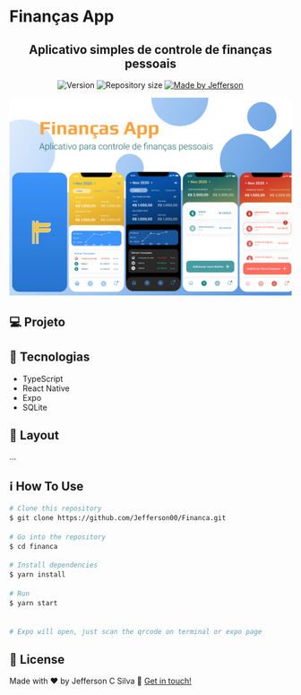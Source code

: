 # Finanças App

<h2 align="center"> 
  Aplicativo simples de controle de finanças pessoais
</h2>

<p align="center">
  <img alt="Version" src="https://img.shields.io/badge/version-1.0-brightgreen">
  <img alt="Repository size" src="https://img.shields.io/github/repo-size/Jefferson00/Financa">
  <a href="https://www.linkedin.com/in/jefferson-c-silva-aa1b7b1a9/">
    <img alt="Made by Jefferson" src="https://img.shields.io/badge/made%20by-Jefferson-blue">
  </a>
</p>

<p align="center">
  <img src="assets/readme-1.png">
</p>

## 💻 Projeto

## 🚀 Tecnologias

- TypeScript
- React Native
- Expo
- SQLite

## 🔖 Layout

...

## ℹ️ How To Use

```bash
# Clone this repository
$ git clone https://github.com/Jefferson00/Financa.git

# Go into the repository
$ cd financa

# Install dependencies
$ yarn install

# Run
$ yarn start


# Expo will open, just scan the qrcode on terminal or expo page
```

## 📝 License

Made with ♥ by Jefferson C Silva :wave: [Get in touch!](https://www.linkedin.com/in/jefferson-c-silva)
